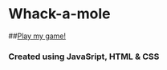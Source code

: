 # Whack-a-mole
##[Play my game!](https://maiedward.github.io/Whack-a-mole/)
### Created using JavaSript, HTML & CSS
